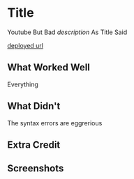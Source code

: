 # Title
Youtube But Bad
*description* As Title Said

[deployed url](https://youtube-but-bad.onrender.com)

## What Worked Well
Everything

## What Didn't
The syntax errors are eggrerious
## Extra Credit

## Screenshots
